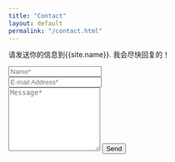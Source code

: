 ```yaml
---
title: "Contact"
layout: default
permalink: "/contact.html"
---
```


<form action="https://formspree.io/{{site.email}}" method="POST">    
<p class="mb-4">请发送你的信息到{{site.name}}. 我会尽快回复的！</p>
<div class="form-group row">
<div class="col-md-6">
<input class="form-control" type="text" name="name" placeholder="Name*" required>
</div>
<div class="col-md-6">
<input class="form-control" type="email" name="_replyto" placeholder="E-mail Address*" required>
</div>
</div>
<textarea rows="8" class="form-control mb-3" name="message" placeholder="Message*" required></textarea>    
<input class="btn btn-success" type="submit" value="Send">
</form>